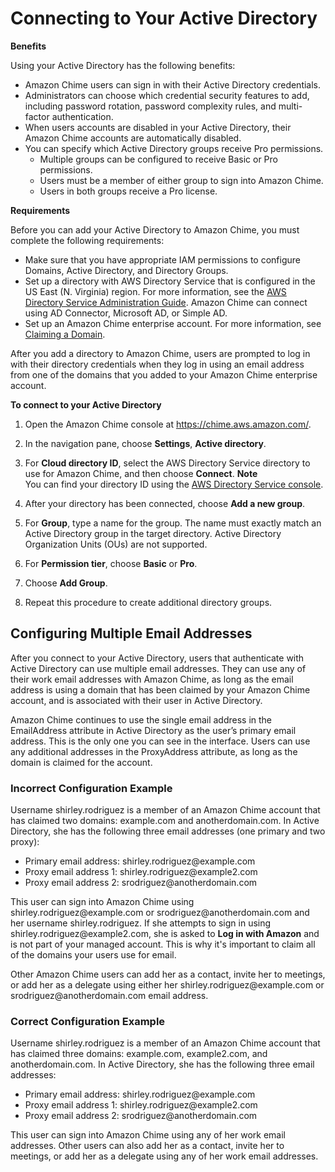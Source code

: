 # Connecting to Your Active Directory<a name="active_directory"></a>

**Benefits**

Using your Active Directory has the following benefits:
+ Amazon Chime users can sign in with their Active Directory credentials\.
+ Administrators can choose which credential security features to add, including password rotation, password complexity rules, and multi\-factor authentication\.
+ When users accounts are disabled in your Active Directory, their Amazon Chime accounts are automatically disabled\.
+ You can specify which Active Directory groups receive Pro permissions\.
  + Multiple groups can be configured to receive Basic or Pro permissions\.
  + Users must be a member of either group to sign into Amazon Chime\.
  + Users in both groups receive a Pro license\.

**Requirements**

Before you can add your Active Directory to Amazon Chime, you must complete the following requirements:
+ Make sure that you have appropriate IAM permissions to configure Domains, Active Directory, and Directory Groups\.
+ Set up a directory with AWS Directory Service that is configured in the US East \(N\. Virginia\) region\. For more information, see the [AWS Directory Service Administration Guide](https://docs.aws.amazon.com/directoryservice/latest/admin-guide/)\. Amazon Chime can connect using AD Connector, Microsoft AD, or Simple AD\.
+ Set up an Amazon Chime enterprise account\. For more information, see [Claiming a Domain](claim-domain.md)\.

After you add a directory to Amazon Chime, users are prompted to log in with their directory credentials when they log in using an email address from one of the domains that you added to your Amazon Chime enterprise account\.

**To connect to your Active Directory**

1. Open the Amazon Chime console at [https://chime\.aws\.amazon\.com/](https://chime.aws.amazon.com)\.

1. In the navigation pane, choose **Settings**, **Active directory**\.

1. For **Cloud directory ID**, select the AWS Directory Service directory to use for Amazon Chime, and then choose **Connect**\.
**Note**  
You can find your directory ID using the [AWS Directory Service console](https://console.aws.amazon.com/directoryservice/)\.

1. After your directory has been connected, choose **Add a new group**\. 

1. For **Group**, type a name for the group\. The name must exactly match an Active Directory group in the target directory\. Active Directory Organization Units \(OUs\) are not supported\.

1. For **Permission tier**, choose **Basic** or **Pro**\. 

1. Choose **Add Group**\.

1. Repeat this procedure to create additional directory groups\.

## Configuring Multiple Email Addresses<a name="multi-email"></a>

After you connect to your Active Directory, users that authenticate with Active Directory can use multiple email addresses\. They can use any of their work email addresses with Amazon Chime, as long as the email address is using a domain that has been claimed by your Amazon Chime account, and is associated with their user in Active Directory\. 

Amazon Chime continues to use the single email address in the EmailAddress attribute in Active Directory as the user’s primary email address\. This is the only one you can see in the interface\. Users can use any additional addresses in the ProxyAddress attribute, as long as the domain is claimed for the account\.

### Incorrect Configuration Example<a name="incorrect-config"></a>

Username shirley\.rodriguez is a member of an Amazon Chime account that has claimed two domains: example\.com and anotherdomain\.com\. In Active Directory, she has the following three email addresses \(one primary and two proxy\):
+ Primary email address: shirley\.rodriguez@example\.com
+ Proxy email address 1: shirley\.rodriguez@example2\.com
+ Proxy email address 2: srodriguez@anotherdomain\.com

This user can sign into Amazon Chime using shirley\.rodriguez@example\.com or srodriguez@anotherdomain\.com and her username shirley\.rodriguez\. If she attempts to sign in using shirley\.rodriguez@example2\.com, she is asked to **Log in with Amazon** and is not part of your managed account\. This is why it's important to claim all of the domains your users use for email\.

Other Amazon Chime users can add her as a contact, invite her to meetings, or add her as a delegate using either her shirley\.rodriguez@example\.com or srodriguez@anotherdomain\.com email address\. 

### Correct Configuration Example<a name="correct-config"></a>

Username shirley\.rodriguez is a member of an Amazon Chime account that has claimed three domains: example\.com, example2\.com, and anotherdomain\.com\. In Active Directory, she has the following three email addresses:
+ Primary email address: shirley\.rodriguez@example\.com
+ Proxy email address 1: shirley\.rodriguez@example2\.com
+ Proxy email address 2: srodriguez@anotherdomain\.com

This user can sign into Amazon Chime using any of her work email addresses\. Other users can also add her as a contact, invite her to meetings, or add her as a delegate using any of her work email addresses\. 